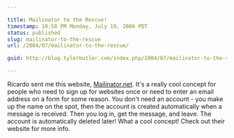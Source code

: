 ```yaml
---

title: Mailinator to the Rescue!
timestamp: 10:58 PM Monday, July 19, 2004 PDT
status: published
slug: mailinator-to-the-rescue
url: /2004/07/mailinator-to-the-rescue/

guid: http://blog.tylerbutler.com/index.php/2004/07/mailinator-to-the-rescue/

---
```


Ricardo sent me this website, [Mailinator.net][1]. It's a really cool concept
for people who need to sign up for websites once or need to enter an email
address on a form for some reason. You don't need an account - you make up the
name on the spot, then the account is created automatically when a message is
received. Then you log in, get the message, and leave. The account is
automatically deleted later! What a cool concept! Check out their website for
more info.

   [1]: http://www.mailinator.net

